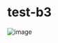 # test-b3

![image](https://user-images.githubusercontent.com/97767072/222501835-bbe3a446-7b99-437f-be0f-d098fa0fd3f7.png)
